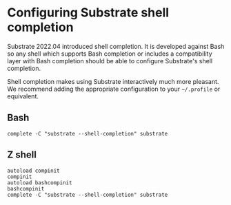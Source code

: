 # Configuring Substrate shell completion

Substrate 2022.04 introduced shell completion. It is developed against Bash so any shell which supports Bash completion or includes a compatibility layer with Bash completion should be able to configure Substrate's shell completion.

Shell completion makes using Substrate interactively much more pleasant. We recommend adding the appropriate configuration to your `~/.profile` or equivalent.

## Bash

```shell
complete -C "substrate --shell-completion" substrate
```

## Z shell

```shell
autoload compinit
compinit
autoload bashcompinit
bashcompinit
complete -C "substrate --shell-completion" substrate
```

